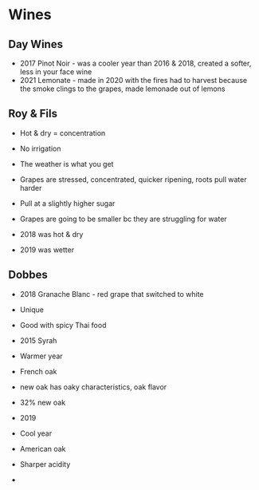 # Wines

## Day Wines
* 2017 Pinot Noir - was a cooler year than 2016 & 2018, created a softer, less
in your face wine
* 2021 Lemonate - made in 2020 with the fires had to harvest because the smoke
clings to the grapes, made lemonade out of lemons

## Roy & Fils
* Hot & dry = concentration
* No irrigation
* The weather is what you get
* Grapes are stressed, concentrated, quicker ripening, roots pull water harder
* Pull at a slightly higher sugar
* Grapes are going to be smaller bc they are struggling for water

* 2018 was hot & dry
* 2019 was wetter

## Dobbes
* 2018 Granache Blanc - red grape that switched to white
* Unique
* Good with spicy Thai food

* 2015 Syrah
* Warmer year
* French oak
* new oak has oaky characteristics, oak flavor
* 32% new oak

* 2019
* Cool year
* American oak
* Sharper acidity
* 